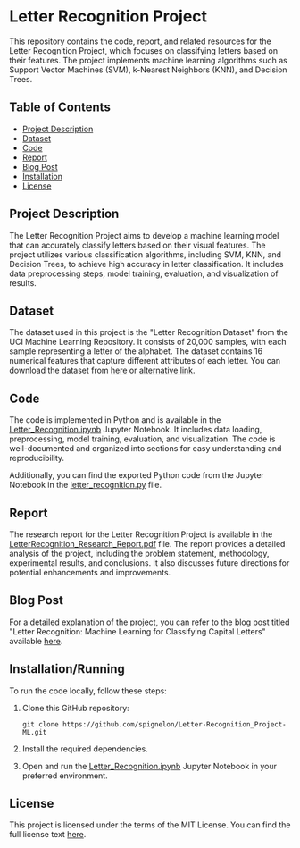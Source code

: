 # Letter Recognition Project

This repository contains the code, report, and related resources for the Letter Recognition Project, which focuses on classifying letters based on their features. The project implements machine learning algorithms such as Support Vector Machines (SVM), k-Nearest Neighbors (KNN), and Decision Trees.

## Table of Contents
- [Project Description](#project-description)
- [Dataset](#dataset)
- [Code](#code)
- [Report](#report)
- [Blog Post](#blog-post)
- [Installation](#installationrunning)
- [License](#license)

## Project Description

The Letter Recognition Project aims to develop a machine learning model that can accurately classify letters based on their visual features. The project utilizes various classification algorithms, including SVM, KNN, and Decision Trees, to achieve high accuracy in letter classification. It includes data preprocessing steps, model training, evaluation, and visualization of results.

## Dataset

The dataset used in this project is the "Letter Recognition Dataset" from the UCI Machine Learning Repository. It consists of 20,000 samples, with each sample representing a letter of the alphabet. The dataset contains 16 numerical features that capture different attributes of each letter. You can download the dataset from [here](https://archive.ics.uci.edu/dataset/59/letter+recognition) or [alternative link](https://github.com/spignelon/Letter-Recognition_Project-ML/blob/main/letter%2Brecognition.zip).

## Code

The code is implemented in Python and is available in the [Letter_Recognition.ipynb](https://github.com/spignelon/Letter-Recognition_Project-ML/blob/main/Letter_Recognition.ipynb) Jupyter Notebook. It includes data loading, preprocessing, model training, evaluation, and visualization. The code is well-documented and organized into sections for easy understanding and reproducibility.

Additionally, you can find the exported Python code from the Jupyter Notebook in the [letter_recognition.py](https://github.com/spignelon/Letter-Recognition_Project-ML/blob/main/letter_recognition.py) file.

## Report

The research report for the Letter Recognition Project is available in the [LetterRecognition_Research_Report.pdf](https://github.com/spignelon/Letter-Recognition_Project-ML/blob/main/LetterRecognition_Research_Report.pdf) file. The report provides a detailed analysis of the project, including the problem statement, methodology, experimental results, and conclusions. It also discusses future directions for potential enhancements and improvements.

## Blog Post

For a detailed explanation of the project, you can refer to the blog post titled "Letter Recognition: Machine Learning for Classifying Capital Letters" available [here](https://paper.wf/spignelon/letter-recognition-machine-learning-for-classifying-capital-letters).

## Installation/Running

To run the code locally, follow these steps:

1. Clone this GitHub repository:
   ```
   git clone https://github.com/spignelon/Letter-Recognition_Project-ML.git
   ```

2. Install the required dependencies.

3. Open and run the [Letter_Recognition.ipynb](https://github.com/spignelon/Letter-Recognition_Project-ML/blob/main/Letter_Recognition.ipynb) Jupyter Notebook in your preferred environment.

## License

This project is licensed under the terms of the MIT License. You can find the full license text [here](https://github.com/spignelon/Letter-Recognition_Project-ML/blob/main/LICENSE).
